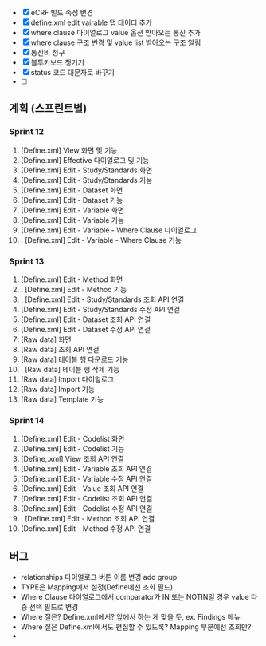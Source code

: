 - [x] eCRF 빌드 속성 변경
- [x] define.xml edit vairable 탭 데이터 추가
- [x] where clause 다이얼로그 value 옵션 받아오는 통신 추가
- [x] where clause 구조 변경 및 value list 받아오는 구조 알림
- [x] 통신비 청구
- [x] 블투키보드 챙기기
- [x] status 코드 대문자로 바꾸기
- [ ] 

## 계획 (스프린트별)

### Sprint 12

1. \[Define.xml\] View 화면 및 기능
3. \[Define.xml\] Effective 다이얼로그 및 기능
4. \[Define.xml\] Edit - Study/Standards 화면
5. \[Define.xml\] Edit - Study/Standards 기능
6. \[Define.xml\] Edit - Dataset 화면
7. \[Define.xml\] Edit - Dataset 기능
8. \[Define.xml\] Edit - Variable 화면
9. \[Define.xml\] Edit - Variable 기능
10. \[Define.xml\] Edit - Variable - Where Clause 다이얼로그
11. . \[Define.xml\] Edit  - Variable - Where Clause 기능

### Sprint 13

1. \[Define.xml\] Edit - Method 화면
2. . \[Define.xml\] Edit - Method 기능
3. . \[Define.xml\] Edit - Study/Standards 조회 API 연결
4. \[Define.xml\] Edit - Study/Standards 수정 API 연결
5. \[Define.xml\] Edit - Dataset 조회 API 연결
6. \[Define.xml\] Edit - Dataset 수정 API 연결
7.  \[Raw data\] 화면
8. \[Raw data\] 조회 API 연결
9. \[Raw data\] 테이블 행 다운로드 기능
10. . \[Raw data\] 테이블 행 삭제 기능
11. \[Raw data\] Import 다이얼로그
12. \[Raw data\] Import 기능
13. \[Raw data\] Template 기능

### Sprint 14

1. \[Define.xml\] Edit - Codelist 화면
2. \[Define.xml\] Edit - Codelist 기능
3. \[Define,.xml] View 조회 API 연결
4. \[Define.xml\] Edit - Variable 조회 API 연결
5. \[Define.xml\] Edit - Variable 수정 API 연결
6. \[Define.xml\] Edit - Value 조회 API 연결
7. \[Define.xml\] Edit - Codelist 조회 API 연결
8.  \[Define.xml\] Edit - Codelist 수정 API 연결
9. . \[Define.xml\] Edit - Method 조회 API 연결
10. \[Define.xml\] Edit - Method 수정 API 연결

## 버그

- relationships 다이얼로그 버튼 이름 변경 add group
- TYPE은 Mapping에서 설정(Define에선 조회 필드)
- Where Clause 다이얼로그에서 comparator가 IN 또는 NOTIN일 경우 value 다중 선택 필드로 변경
- Where 절은? Define.xml에서? 앞에서 하는 게 맞을 듯, ex. Findings 메뉴
- Where 절은 Define.xml에서도 편집할 수 있도록? Mapping 부분에선 조회만?
- 